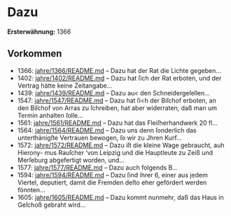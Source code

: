 # Dazu

**Ersterwähnung:** 1366

## Vorkommen
- 1366: [jahre/1366/README.md](../jahre/1366/README.md) – Dazu hat
der Rat die Lichte gegeben...
- 1402: [jahre/1402/README.md](../jahre/1402/README.md) – Dazu hat ſich der
Rat erboten, und der Vertrag hätte keine Zeitangabe...
- 1439: [jahre/1439/README.md](../jahre/1439/README.md) – Dazu au< den Schneidergeſellen...
- 1547: [jahre/1547/README.md](../jahre/1547/README.md) – Dazu hat ſi<h der Biſchof erboten, an den Biſchof von
Arras zu ſchreiben, hat aber widerraten, daß man um
Termin anhalten ſolle...
- 1561: [jahre/1561/README.md](../jahre/1561/README.md) – Dazu hat das
Fleiſherhandwerk 20 fl...
- 1564: [jahre/1564/README.md](../jahre/1564/README.md) – Dazu uns denn ſonderlich das unterthänigſte Vertrauen
bewogen, ſo wir zu Jhren Kurf...
- 1572: [jahre/1572/README.md](../jahre/1572/README.md) – Dazu iſt die kleine Wage gebraucht, auh Hierony-
mus Rauſcher ‘von Leipzig und die Hauptleute zu Zeiß
und Merſeburg abgefertigt worden, und...
- 1577: [jahre/1577/README.md](../jahre/1577/README.md) – Dazu auch folgends B...
- 1594: [jahre/1594/README.md](../jahre/1594/README.md) – Dazu ſind ihrer 6, einer aus jedem Viertel,
deputiert, damit die Fremden deſto eher gefördert werden
fönnten...
- 1605: [jahre/1605/README.md](../jahre/1605/README.md) – Dazu kommt
nunmehr, daß das Haus in Geſchoß gebraht wird...
